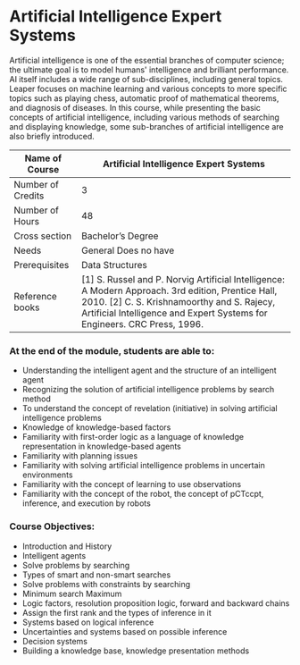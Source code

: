 
# Artificial Intelligence Expert Systems

Artificial intelligence is one of the essential branches of computer science; the ultimate goal is to model humans' intelligence and brilliant performance. AI itself includes a wide range of sub-disciplines, including general topics.
Leaper focuses on machine learning and various concepts to more specific topics such as playing chess, automatic proof of mathematical theorems, and diagnosis of diseases. In this course, while presenting the basic concepts of artificial intelligence, including various methods of searching and displaying knowledge, some sub-branches of artificial intelligence are also briefly introduced.

| Name of Course |	Artificial Intelligence Expert Systems |
|---|---|
| Number of Credits | 3 |
| Number of Hours | 48 | 
| Cross section | Bachelor’s Degree | 
| Needs | General Does no have |
| Prerequisites | Data Structures | 
| Reference books | [1] S. Russel and P. Norvig Artificial Intelligence: A Modern Approach. 3rd edition, Prentice Hall, 2010. [2] C. S. Krishnamoorthy and S. Rajecy, Artificial Intelligence and Expert Systems for Engineers. CRC Press, 1996. | 
	
	
### At the end of the module, students are able to:

- Understanding the intelligent agent and the structure of an intelligent agent
- Recognizing the solution of artificial intelligence problems by search method
- To understand the concept of revelation (initiative) in solving artificial intelligence problems
- Knowledge of knowledge-based factors
- Familiarity with first-order logic as a language of knowledge representation in knowledge-based agents
- Familiarity with planning issues
- Familiarity with solving artificial intelligence problems in uncertain environments
- Familiarity with the concept of learning to use observations
- Familiarity with the concept of the robot, the concept of pCTccpt, inference, and execution by robots

### Course Objectives:

- Introduction and History
- Intelligent agents
- Solve problems by searching
- Types of smart and non-smart searches
- Solve problems with constraints by searching
- Minimum search Maximum
- Logic factors, resolution proposition logic, forward and backward chains
- Assign the first rank and the types of inference in it
- Systems based on logical inference
- Uncertainties and systems based on possible inference
- Decision systems
- Building a knowledge base, knowledge presentation methods
		